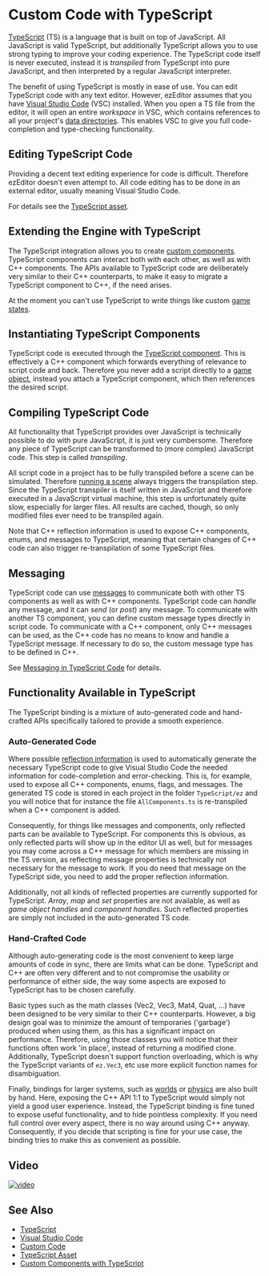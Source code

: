 # Custom Code with TypeScript

[TypeScript](https://www.typescriptlang.org) (TS) is a language that is built on top of JavaScript. All JavaScript is valid TypeScript, but additionally TypeScript allows you to use strong typing to improve your coding experience. The TypeScript code itself is never executed, instead it is *transpiled* from TypeScript into pure JavaScript, and then interpreted by a regular JavaScript interpreter.

The benefit of using TypeScript is mostly in ease of use. You can edit TypeScript code with any text editor. However, ezEditor assumes that you have [Visual Studio Code](https://code.visualstudio.com/download) (VSC) installed. When you open a TS file from the editor, it will open an entire *workspace* in VSC, which contains references to all your project's [data directories](../../projects/data-directories.md). This enables VSC to give you full code-completion and type-checking functionality.

## Editing TypeScript Code

Providing a decent text editing experience for code is difficult. Therefore ezEditor doesn't even attempt to. All code editing has to be done in an external editor, usually meaning Visual Studio Code.

For details see the [TypeScript asset](ts-asset.md).

## Extending the Engine with TypeScript

The TypeScript integration allows you to create [custom components](custom-ts-components.md). TypeScript components can interact both with each other, as well as with C++ components. The APIs available to TypeScript code are deliberately very similar to their C++ counterparts, to make it easy to migrate a TypeScript component to C++, if the need arises.

At the moment you can't use TypeScript to write things like custom [game states](../../runtime/application/game-state.md).

## Instantiating TypeScript Components

TypeScript code is executed through the [TypeScript component](ts-component.md). This is effectively a C++ component which forwards everything of relevance to script code and back. Therefore you never add a script directly to a [game object](../../runtime/world/game-objects.md), instead you attach a TypeScript component, which then references the desired script.

## Compiling TypeScript Code

All functionality that TypeScript provides over JavaScript is technically possible to do with pure JavaScript, it is just very cumbersome. Therefore any piece of TypeScript can be transformed to (more complex) JavaScript code. This step is called *transpiling*.

All script code in a project has to be fully transpiled before a scene can be simulated. Therefore [running a scene](../../editor/run-scene.md) always triggers the transpilation step. Since the TypeScript transpiler is itself written in JavaScript and therefore executed in a JavaScript virtual machine, this step is unfortunately quite slow, especially for larger files. All results are cached, though, so only modified files ever need to be transpiled again.

Note that C++ reflection information is used to expose C++ components, enums, and messages to TypeScript, meaning that certain changes of C++ code can also trigger re-transpilation of some TypeScript files.

## Messaging

TypeScript code can use [messages](../../runtime/world/world-messaging.md) to communicate both with other TS components as well as with C++ components. TypeScript code can *handle* any message, and it can *send* (or *post*) any message. To communicate with another TS component, you can define custom message types directly in script code. To communicate with a C++ component, only C++ messages can be used, as the C++ code has no means to know and handle a TypeScript message. If necessary to do so, the custom message type has to be defined in C++.

See [Messaging in TypeScript Code](ts-messaging.md) for details.

## Functionality Available in TypeScript

The TypeScript binding is a mixture of auto-generated code and hand-crafted APIs specifically tailored to provide a smooth experience.

### Auto-Generated Code

Where possible [reflection information](../../runtime/reflection-system.md) is used to automatically generate the necessary TypeScript code to give Visual Studio Code the needed information for code-completion and error-checking. This is, for example, used to expose all C++ components, enums, flags, and messages. The generated TS code is stored in each project in the folder `TypeScript/ez` and you will notice that for instance the file `AllComponents.ts` is re-transpiled when a C++ component is added.

Consequently, for things like messages and components, only reflected parts can be available to TypeScript. For components this is obvious, as only reflected parts will show up in the editor UI as well, but for messages you may come across a C++ message for which members are missing in the TS version, as reflecting message properties is technically not necessary for the message to work. If you do need that message on the TypeScript side, you need to add the proper reflection information.

Additionally, not all kinds of reflected properties are currently supported for TypeScript. *Array*, *map* and *set* properties are not available, as well as *game object handles* and *component handles*. Such reflected properties are simply not included in the auto-generated TS code.

### Hand-Crafted Code

Although auto-generating code is the most convenient to keep large amounts of code in sync, there are limits what can be done. TypeScript and C++ are often very different and to not compromise the usability or performance of either side, the way some aspects are exposed to TypeScript has to be chosen carefully.

Basic types such as the math classes (Vec2, Vec3, Mat4, Quat, ...) have been designed to be very similar to their C++ counterparts. However, a big design goal was to minimize the amount of temporaries ('garbage') produced when using them, as this has a significant impact on performance. Therefore, using those classes you will notice that their functions often work 'in place', instead of returning a modified clone. Additionally, TypeScript doesn't support function overloading, which is why the TypeScript variants of `ez.Vec3`, etc use more explicit function names for disambiguation.

Finally, bindings for larger systems, such as [worlds](../../runtime/world/worlds.md) or [physics](../../physics/jolt/jolt-overview.md) are also built by hand. Here, exposing the C++ API 1:1 to TypeScript would simply not yield a good user experience. Instead, the TypeScript binding is fine tuned to expose useful functionality, and to hide pointless complexity. If you need full control over every aspect, there is no way around using C++ anyway. Consequently, if you decide that scripting is fine for your use case, the binding tries to make this as convenient as possible.

## Video

[![video](https://img.youtube.com/vi/T1eDenHWPKc/0.jpg)](https://www.youtube.com/watch?v=T1eDenHWPKc)

## See Also


* [TypeScript](https://www.typescriptlang.org)
* [Visual Studio Code](https://code.visualstudio.com)
* [Custom Code](../custom-code-overview.md)
* [TypeScript Asset](ts-asset.md)
* [Custom Components with TypeScript](custom-ts-components.md)

